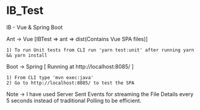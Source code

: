 # IB_Test

IB - Vue &amp; Spring Boot

Ant -> Vue [IBTest => ant => dist(Contains Vue SPA files)]

    1) To run Unit tests from CLI run 'yarn test:unit' after running yarn && yarn install

Boot -> Spring [ Running at http://localhost:8085/ ]

    1) From CLI type 'mvn exec:java'
    2) Go to http://localhost:8085/ to test the SPA

Note -> I have used Server Sent Events for streaming the File Details every 5 seconds instead of traditional Polling to be efficient.
